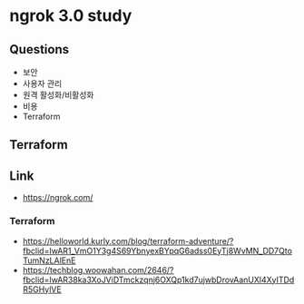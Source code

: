 # ngrok 3.0 study

## Questions
* 보안
* 사용자 관리
* 원격 활성화/비활성화
* 비용
* Terraform

## Terraform

## Link
* https://ngrok.com/

### Terraform
* https://helloworld.kurly.com/blog/terraform-adventure/?fbclid=IwAR1_VmO1Y3g4S69YbnyexBYpqG6adss0EyTj8WvMN_DD7QtoTumNzLAlEnE
* https://techblog.woowahan.com/2646/?fbclid=IwAR38ka3XoJViDTmckzqnj6OXQp1kd7ujwbDrovAanUXl4XyITDdR5GHylVE
